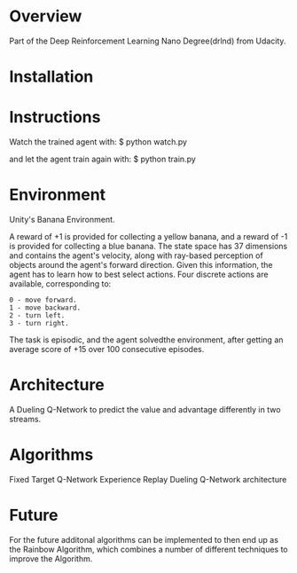 # Overview

Part of the Deep Reinforcement Learning Nano Degree(drlnd) from Udacity.

# Installation


# Instructions

Watch the trained agent with:
$ python watch.py

and let the agent train again with:
$ python train.py


# Environment

Unity's Banana Environment.

A reward of +1 is provided for collecting a yellow banana, and a reward of -1 is provided for collecting a blue banana.
The state space has 37 dimensions and contains the agent's velocity, along with ray-based perception of objects around the agent's forward direction. Given this information, the agent has to learn how to best select actions. Four discrete actions are available, corresponding to:

    0 - move forward.
    1 - move backward.
    2 - turn left.
    3 - turn right.

The task is episodic, and the agent solvedthe environment, after getting an average score of +15 over 100 consecutive episodes.


# Architecture

A Dueling Q-Network to predict the value and advantage differently in two streams.


# Algorithms

Fixed Target Q-Network
Experience Replay
Dueling Q-Network architecture


# Future

For the future additonal algorithms can be implemented to then end up as the Rainbow Algorithm, 
which combines a number of different techniques to improve the Algorithm.



